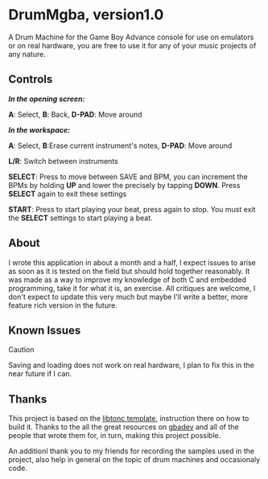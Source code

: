 # DrumMgba, version1.0
A Drum Machine for the Game Boy Advance console for use on emulators or on real hardware, you are free to use it for any of your music projects of any nature.

## Controls
***In the opening screen:***

**A**: Select, **B**: Back, **D-PAD**: Move around




***In the workspace:***

**A**: Select, **B**:Erase current instrument's notes, **D-PAD**: Move around

**L/R**: Switch between instruments

**SELECT**: Press to move between SAVE and BPM, you can increment the BPMs by holding **UP** and lower the precisely by tapping **DOWN**. Press **SELECT** again to exit these settings

**START**: Press to start playing your beat, press again to stop. You must exit the **SELECT** settings to start playing a beat.


## About
I wrote this application in about a month and a half, I expect issues to arise as soon as it is tested on the field but should hold together reasonably. It was made as a way to improve my knowledge of both C and embedded programming, take it for what it is, an exercise. All critiques are welcome, I don't expect to update this very much but maybe I'll write a better, more feature rich version in the future.

## Known Issues
> [!CAUTION]
Saving and loading does not work on real hardware, I plan to fix this in the near future if I can.

## Thanks
This project is based on the [libtonc template](https://github.com/gbadev-org/libtonc-template), instruction there on how to build it.
Thanks to the all the great resources on [gbadev](https://gbadev.net) and all of the people that wrote them for, in turn, making this project possible.

An additionl thank you to my friends for recording the samples used in the project, also help in general on the topic of drum machines and occasionaly code.
